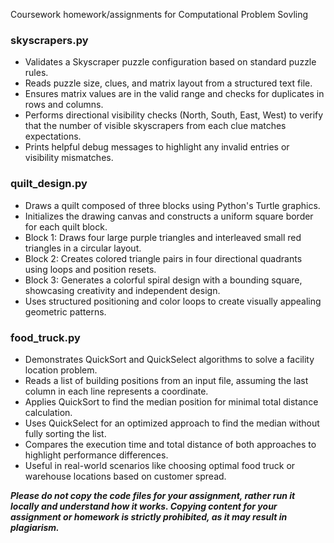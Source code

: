 Coursework homework/assignments for Computational Problem Sovling

### skyscrapers.py
- Validates a Skyscraper puzzle configuration based on standard puzzle rules.
- Reads puzzle size, clues, and matrix layout from a structured text file.
- Ensures matrix values are in the valid range and checks for duplicates in rows and columns.
- Performs directional visibility checks (North, South, East, West) to verify that the number of visible skyscrapers from each clue matches expectations.
- Prints helpful debug messages to highlight any invalid entries or visibility mismatches.


### quilt_design.py
- Draws a quilt composed of three blocks using Python's Turtle graphics.
- Initializes the drawing canvas and constructs a uniform square border for each quilt block.
- Block 1: Draws four large purple triangles and interleaved small red triangles in a circular layout.
- Block 2: Creates colored triangle pairs in four directional quadrants using loops and position resets.
- Block 3: Generates a colorful spiral design with a bounding square, showcasing creativity and independent design.
- Uses structured positioning and color loops to create visually appealing geometric patterns.


### food_truck.py
- Demonstrates QuickSort and QuickSelect algorithms to solve a facility location problem.
- Reads a list of building positions from an input file, assuming the last column in each line represents a coordinate.
- Applies QuickSort to find the median position for minimal total distance calculation.
- Uses QuickSelect for an optimized approach to find the median without fully sorting the list.
- Compares the execution time and total distance of both approaches to highlight performance differences.
- Useful in real-world scenarios like choosing optimal food truck or warehouse locations based on customer spread.


***Please do not copy the code files for your assignment, rather run it locally and understand how it works. Copying content for your assignment or homework is strictly prohibited, as it may result in plagiarism.***
